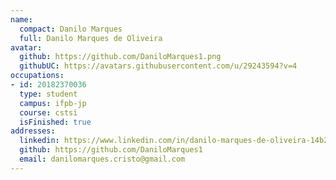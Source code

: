 ```yaml
---
name:
  compact: Danilo Marques
  full: Danilo Marques de Oliveira
avatar:
  github: https://github.com/DaniloMarques1.png
  githubUC: https://avatars.githubusercontent.com/u/29243594?v=4
occupations:
- id: 20182370036
  type: student
  campus: ifpb-jp
  course: cstsi
  isFinished: true
addresses:
  linkedin: https://www.linkedin.com/in/danilo-marques-de-oliveira-14b25b136/
  github: https://github.com/DaniloMarques1
  email: danilomarques.cristo@gmail.com
---
```

